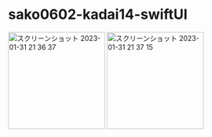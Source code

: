 # sako0602-kadai14-swiftUI
<img width="197" alt="スクリーンショット 2023-01-31 21 36 37" src="https://user-images.githubusercontent.com/111943557/215761706-73090752-0fe4-45f5-b64f-5701aa0939ea.png">
<img width="197" alt="スクリーンショット 2023-01-31 21 37 15" src="https://user-images.githubusercontent.com/111943557/215761832-9d9c50ae-cf27-4959-9a8e-116f69114a6d.png">
